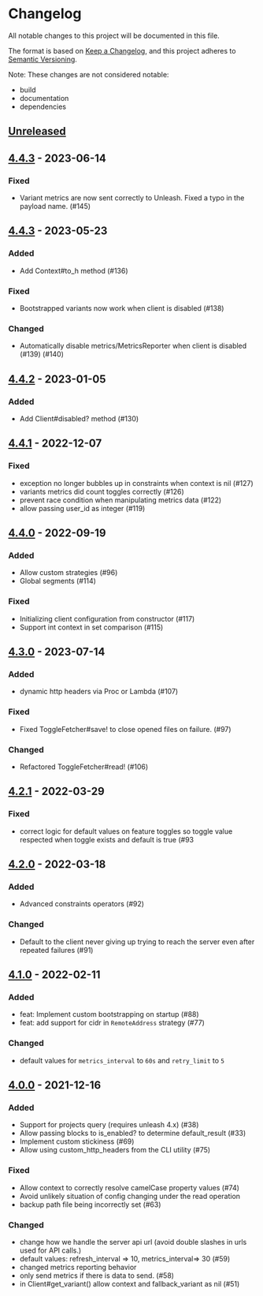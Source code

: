 
# Changelog

All notable changes to this project will be documented in this file.

The format is based on [Keep a Changelog](https://keepachangelog.com/en/1.1.0/),
and this project adheres to [Semantic Versioning](https://semver.org/spec/v2.0.0.html).

Note: These changes are not considered notable:
- build
- documentation
- dependencies

## [Unreleased]

## [4.4.3] - 2023-06-14

### Fixed
- Variant metrics are now sent correctly to Unleash. Fixed a typo in the payload name. (#145)

## [4.4.3] - 2023-05-23
### Added
- Add Context#to_h method (#136)

### Fixed
- Bootstrapped variants now work when client is disabled (#138)

### Changed
- Automatically disable metrics/MetricsReporter when client is disabled (#139) (#140)

## [4.4.2] - 2023-01-05
### Added
- Add Client#disabled? method (#130)

## [4.4.1] - 2022-12-07
### Fixed
- exception no longer bubbles up in constraints when context is nil (#127)
- variants metrics did count toggles correctly  (#126)
- prevent race condition when manipulating metrics data  (#122)
- allow passing user_id as integer (#119)

## [4.4.0] - 2022-09-19
### Added
- Allow custom strategies (#96)
- Global segments (#114)

### Fixed
- Initializing client configuration from constructor (#117)
- Support int context in set comparison (#115)

## [4.3.0] - 2023-07-14
### Added
- dynamic http headers via Proc or Lambda (#107)

### Fixed
- Fixed ToggleFetcher#save! to close opened files on failure. (#97)

### Changed
- Refactored ToggleFetcher#read! (#106)

## [4.2.1] - 2022-03-29
### Fixed
- correct logic for default values on feature toggles so toggle value respected when toggle exists and default is true (#93

## [4.2.0] - 2022-03-18
### Added
- Advanced constraints operators (#92)

### Changed
- Default to the client never giving up trying to reach the server even after repeated failures (#91)

## [4.1.0] - 2022-02-11
### Added
- feat: Implement custom bootstrapping on startup (#88)
- feat: add support for cidr in `RemoteAddress` strategy (#77)

### Changed
- default values for `metrics_interval` to `60s` and `retry_limit` to `5` 

## [4.0.0] - 2021-12-16
### Added
- Support for projects query (requires unleash 4.x) (#38)
- Allow passing blocks to is_enabled? to determine default_result (#33)
- Implement custom stickiness (#69)
- Allow using custom_http_headers from the CLI utility (#75)

### Fixed
- Allow context to correctly resolve camelCase property values (#74)
- Avoid unlikely situation of config changing under the read operation
- backup path file being incorrectly set (#63)

### Changed
- change how we handle the server api url (avoid double slashes in urls used for API calls.)
- default values: refresh_interval => 10, metrics_interval=> 30 (#59)
- changed metrics reporting behavior
- only send metrics if there is data to send. (#58)
- in Client#get_variant() allow context and fallback_variant as nil (#51)

[unreleased]: https://git1hub.com/unleash/unleash-client-ruby/compare/v4.4.3...HEAD
[4.4.3]: https://github.com/unleash/unleash-client-ruby/compare/v4.4.2...v4.4.3
[4.4.2]: https://github.com/unleash/unleash-client-ruby/compare/v4.4.1...v4.4.2
[4.4.1]: https://github.com/unleash/unleash-client-ruby/compare/v4.4.0...v4.4.1
[4.4.0]: https://github.com/unleash/unleash-client-ruby/compare/v4.3.0...v4.4.0
[4.3.0]: https://github.com/unleash/unleash-client-ruby/compare/v4.2.1...v4.3.0
[4.2.1]: https://github.com/unleash/unleash-client-ruby/compare/v4.2.0...v4.2.1
[4.2.0]: https://github.com/unleash/unleash-client-ruby/compare/v4.1.0...v4.2.0
[4.1.0]: https://github.com/unleash/unleash-client-ruby/compare/v4.0.0...v4.1.0
[4.0.0]: https://github.com/unleash/unleash-client-ruby/compare/v3.2.5...v4.0.0
